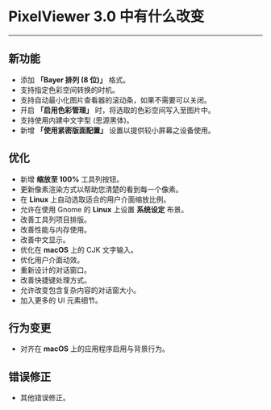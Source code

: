 ﻿# PixelViewer 3.0 中有什么改变
 ---

## 新功能
+ 添加 **「Bayer 排列 (8 位)」** 格式。
+ 支持指定色彩空间转换的时机。
+ 支持自动最小化图片查看器的滚动条，如果不需要可以关闭。
+ 开启 **「启用色彩管理」** 时，将选取的色彩空间写入至图片中。
+ 支持使用内建中文字型 (思源黑体)。
+ 新增 **「使用紧密版面配置」** 设置以提供较小屏幕之设备使用。

## 优化
+ 新增 **缩放至 100%** 工具列按钮。
+ 更新像素渲染方式以帮助您清楚的看到每一个像素。
+ 在 **Linux** 上自动选取适合的用户介面缩放比例。
+ 允许在使用 Gnome 的 **Linux** 上设置 **系统设定** 布景。
+ 改善工具列项目排版。
+ 改善性能与内存使用。
+ 改善中文显示。
+ 优化在 **macOS** 上的 CJK 文字输入。
+ 优化用户介面动效。
+ 重新设计的对话窗口。
+ 改善快捷键处理方式。
+ 允许改变包含复杂内容的对话窗大小。
+ 加入更多的 UI 元素细节。

## 行为变更
+ 对齐在 **macOS** 上的应用程序启用与背景行为。

## 错误修正
+ 其他错误修正。